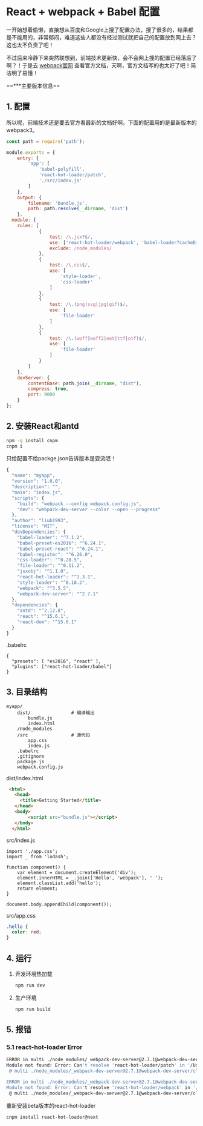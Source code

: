 # React + webpack + Babel  配置

一开始想着偷懒，直接想从百度和Google上搜了配置办法，搜了很多的，结果都是不能用的，非常郁闷，难道这些人都没有经过测试就把自己的配置放到网上去？这也太不负责了吧！

不过后来冷静下来突然联想到，前端技术更新快，会不会网上搜的配置已经落后了啊？！于是去 [webpack官网](https://webpack.js.org/configuration/) 查看官方文档，天啊，官方文档写的也太好了吧！简洁明了易懂！



==***主要版本信息==



## 1. 配置

所以呢，前端技术还是要去官方看最新的文档好啊。下面的配置用的是最新版本的webpack3。

```javascript
const path = require('path');

module.exports = {
	entry: {
		'app': [
			'babel-polyfill',
			'react-hot-loader/patch',
			'./src/index.js'
		]
	},
	output: {
		filename: 'bundle.js',
		path: path.resolve(__dirname, 'dist')
	},
  module: {
	rules: [
			{
				test: /\.jsx?$/,
				use: ['react-hot-loader/webpack', 'babel-loader?cacheDirectory'],
				exclude: /node_modules/
			},
			{
				test: /\.css$/,
				use: [
					'style-loader',
					'css-loader'
				]
			},
			{
				test: /\.(png|svg|jpg|gif)$/,
				use: [
					'file-loader'
				]
			},
			{
				test: /\.(woff|woff2|eot|ttf|otf)$/,
				use: [
					'file-loader'
				]
			}
		]
	},
	devServer: {
		contentBase: path.join(__dirname, "dist"),
		compress: true,
		port: 9000
	}
};
```



## 2. 安装React和antd

```bash
npm -g install cnpm
cnpm i
```

只给配置不给packge.json告诉版本是耍流氓！

```javascript
{
  "name": "myapp",
  "version": "1.0.0",
  "description": "",
  "main": "index.js",
  "scripts": {
    "build": "webpack --config webpack.config.js",
    "dev": "webpack-dev-server --color --open --progress"
  },
  "author": "liub1993",
  "license": "MIT",
  "devDependencies": {
    "babel-loader": "^7.1.2",
    "babel-preset-es2016": "^6.24.1",
    "babel-preset-react": "^6.24.1",
    "babel-register": "^6.26.0",
    "css-loader": "^0.28.5",
    "file-loader": "^0.11.2",
    "jsxobj": "^1.1.0",
    "react-hot-loader": "^1.3.1",
    "style-loader": "^0.18.2",
    "webpack": "^3.5.5",
    "webpack-dev-server": "^2.7.1"
  },
  "dependencies": {
    "antd": "^2.12.8",
    "react": "^15.6.1",
    "react-dom": "^15.6.1"
  }
}
```

.babelrc

```javas
{
  "presets": [ "es2016", "react" ],
  "plugins": ["react-hot-loader/babel"]
}
```



## 3. 目录结构

```
myapp/
	dist/				# 编译输出
		bundle.js
		index.html
	/node_modules 
	/src				# 源代码
		app.css
		index.js
	.babelrc
	.gitignore
	package.js
	webpack.config.js
```

dist/index.html

```html
 <html>
   <head>
     <title>Getting Started</title>
   </head>
   <body>
		<script src="bundle.js"></script>
   </body>
  </html>
```

src/index.js

```javas
import './app.css';
import _ from 'lodash';

function component() {
	var element = document.createElement('div');
	element.innerHTML = _.join(['Hello', 'webpack'], ' ');
	element.classList.add('hello');
	return element;
}

document.body.appendChild(component());
```

src/app.css

```css
.hello {
  color: red;
}
```



## 4. 运行

1. 开发环境热加载

   ```bash
   npm run dev
   ```

2. 生产环境

    ```bash
   npm run build
    ```



## 5. 报错

### 5.1 react-hot-loader Error

```bash
ERROR in multi ./node_modules/_webpack-dev-server@2.7.1@webpack-dev-server/client?http://localhost:9000 babel-polyfill react-hot-loader/patch ./src/index.js
Module not found: Error: Can't resolve 'react-hot-loader/patch' in '/Users/liub/Sites/liub1993.github.io/myapp'
 @ multi ./node_modules/_webpack-dev-server@2.7.1@webpack-dev-server/client?http://localhost:9000 babel-polyfill react-hot-loader/patch ./src/index.js

ERROR in multi ./node_modules/_webpack-dev-server@2.7.1@webpack-dev-server/client?http://localhost:9000 babel-polyfill react-hot-loader/patch ./src/index.js
Module not found: Error: Can't resolve 'react-hot-loader/webpack' in '/Users/liub/Sites/liub1993.github.io/myapp'
 @ multi ./node_modules/_webpack-dev-server@2.7.1@webpack-dev-server/client?http://localhost:9000 babel-polyfill react-hot-loader/patch ./src/index.js
```

重新安装beta版本的react-hot-loader

```bash
cnpm install react-hot-loader@next
```

